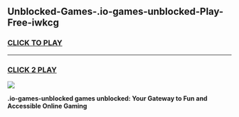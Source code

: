 
## Unblocked-Games-.io-games-unblocked-Play-Free-iwkcg
<h3>
<a href="https://premium76.site?title=.io-games-unblocked&ref=21A">CLICK TO PLAY</a></h3>
<hr>

<h3>
<a href="https://premium76.site?title=.io-games-unblocked&ref=21A">CLICK 2 PLAY</a>
  
</h3>

<a href="https://premium76.site?title=.io-games-unblocked&ref=21A"><img src="https://clearcache.store/games.png"></a>


**.io-games-unblocked games unblocked: Your Gateway to Fun and Accessible Online Gaming**
